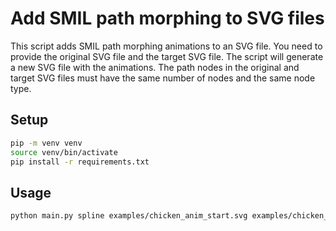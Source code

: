 # Add SMIL path morphing to SVG files

This script adds SMIL path morphing animations to an SVG file. You need to provide the original SVG file and the target SVG file. The script will generate a new SVG file with the animations. The path nodes in the original and target SVG files must have the same number of nodes and the same node type.

## Setup

```bash
pip -m venv venv
source venv/bin/activate
pip install -r requirements.txt
```

## Usage

```bash
python main.py spline examples/chicken_anim_start.svg examples/chicken_anim_target.svg --output examples/animated_chicken.svg
```
